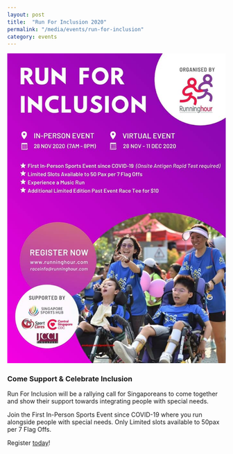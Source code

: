 ```yaml
---
layout: post
title:  "Run For Inclusion 2020"
permalink: "/media/events/run-for-inclusion"
category: events
---
```


![Run For Inclusion](/images/Run_For_Inclusion.jpg)

### Come Support & Celebrate Inclusion

Run For Inclusion will be a rallying call for Singaporeans to come together and show their support towards integrating people with special needs.

Join the First In-Person Sports Event since COVID-19 where you run alongside people with special needs. Only Limited slots available to 50pax per 7 Flag Offs.

Register [today](https://runninghour.com/registration)!

